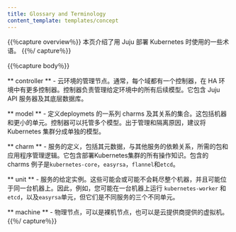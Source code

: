 ```yaml
---
title: Glossary and Terminology
content_template: templates/concept
---
```

<!--
{{% capture overview %}}
This page explains some of the terminology used in deploying Kubernetes with Juju.
{{% /capture %}}

{{% capture body %}}
-->

{{％capture overview％}}
本页介绍了用 Juju 部署 Kubernetes 时使用的一些术语。
{{％/ capture％}}

{{％capture body％}}

<!--
**controller** - The management node of a cloud environment. Typically you have one controller per cloud region, or more in HA environments. The controller is responsible for managing all subsequent models in a given environment. It contains the Juju API server and its underlying database.

**model** - A collection of charms and their relationships that define a deployment. This includes machines and units. A controller can host multiple models. It is recommended to separate Kubernetes clusters into individual models for management and isolation reasons.

**charm** - The definition of a service, including its metadata, dependencies with other services, required packages, and application management logic. It contains all the operational knowledge of deploying a Kubernetes cluster. Included charm examples are  `kubernetes-core`, `easyrsa`, `flannel`, and `etcd`.

**unit** - A given instance of a service. These may or may not use up a whole machine, and may be colocated on the same machine. So for example you might have a `kubernetes-worker`, and `etcd`, and `easyrsa` units running on a single machine, but they are three distinct units of different services.

**machine** - A physical node, these can either be bare metal nodes, or virtual machines provided by a cloud.
{{% /capture %}}
-->

** controller ** - 云环境的管理节点。通常，每个域都有一个控制器，在 HA 环境中有更多控制器。控制器负责管理给定环境中的所有后续模型。它包含 Juju API 服务器及其底层数据库。

** model ** - 定义deploymets 的一系列 charms 及其关系的集合。这包括机器和更小的单元。控制器可以托管多个模型。出于管理和隔离原因，建议将 Kubernetes 集群分成单独的模型。

** charm ** - 服务的定义，包括其元数据，与其他服务的依赖关系，所需的包和应用程序管理逻辑。它包含部署Kubernetes集群的所有操作知识。包含的 charms 例子是`kubernetes-core`，`easyrsa`，`flannel`和`etcd`。

** unit ** - 服务的给定实例。这些可能会或可能不会耗尽整个机器，并且可能位于同一台机器上。因此，例如，您可能在一台机器上运行 `kubernetes-worker` 和 `etcd`，以及`easyrsa`单元，但它们是不同服务的三个不同单元。

** machine ** - 物理节点，可以是裸机节点，也可以是云提供商提供的虚拟机。
{{％/ capture％}}
